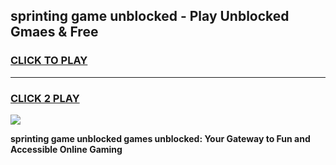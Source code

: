 
## sprinting game unblocked - Play Unblocked Gmaes & Free
<h3>
<a href="https://premium.freeplayer.one?title=sprinting_game_unblocked&ref=20F">CLICK TO PLAY</a></h3>
<hr>

<h3>
<a href="https://premium.freeplayer.one?title=sprinting_game_unblocked&ref=20F">CLICK 2 PLAY</a>
  
</h3>

<a href="https://premium.freeplayer.one?title=sprinting_game_unblocked&ref=20F/"><img src="https://clearcache.store/games.png"></a>


**sprinting game unblocked games unblocked: Your Gateway to Fun and Accessible Online Gaming**
